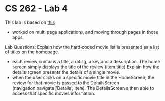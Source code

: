 # CS 262 - Lab 4

This lab is based on [this](https://cs.calvin.edu/courses/cs/262/kvlinden/04analysis/lab.html)

* worked on multi page applications, and moving through pages in those apps

Lab Questions:
Explain how the hard-coded movie list is presented as a list of titles on the homepage.
* each review contains a title, a rating, a key and a description.  The home screen simply displays the title of the review (item.title)
Explain how the details screen presents the details of a single movie.
* when the user clicks on a specific movie title in the HomeScreen, the review for that movie is passed to the DetailsScreen (navigation.navigate('Details', item).  The DetailsScreen s then able to access that specific movies information.
